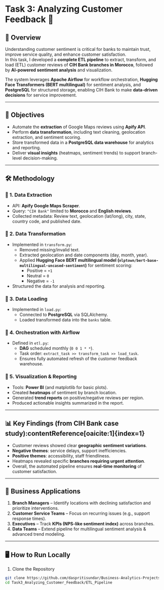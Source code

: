 # Task 3: Analyzing Customer Feedback 📝

## 📌 Overview  
Understanding customer sentiment is critical for banks to maintain trust, improve service quality, and enhance customer satisfaction.  
In this task, I developed a **complete ETL pipeline** to extract, transform, and load (ETL) customer reviews of **CIH Bank branches in Morocco**, followed by **AI-powered sentiment analysis** and visualization.  

The system leverages **Apache Airflow** for workflow orchestration, **Hugging Face Transformers (BERT multilingual)** for sentiment analysis, and **PostgreSQL** for structured storage, enabling CIH Bank to make **data-driven decisions** for service improvement.  

---

## 🎯 Objectives  
- Automate the **extraction** of Google Maps reviews using **Apify API**.  
- Perform **data transformation**, including text cleaning, geolocation extraction, and sentiment scoring.  
- Store transformed data in a **PostgreSQL data warehouse** for analytics and reporting.  
- Deliver **visual insights** (heatmaps, sentiment trends) to support branch-level decision-making.  

---

## 🛠️ Methodology  

### 🔹 1. Data Extraction  
- API: **Apify Google Maps Scraper**.  
- Query: `"CIH Bank"` limited to **Morocco** and **English reviews**.  
- Collected metadata: Review text, geolocation (lat/long), city, state, country code, and published date.  

### 🔹 2. Data Transformation  
- Implemented in `transform.py`:  
  - Removed missing/invalid text.  
  - Extracted geolocation and date components (day, month, year).  
  - Applied **Hugging Face BERT multilingual model (`nlptown/bert-base-multilingual-uncased-sentiment`)** for sentiment scoring:  
    - Positive = `+1`  
    - Neutral = `0`  
    - Negative = `-1`  
- Structured the data for analysis and reporting.  

### 🔹 3. Data Loading  
- Implemented in `load.py`:  
  - Connected to **PostgreSQL** via SQLAlchemy.  
  - Loaded transformed data into the `banks` table.  

### 🔹 4. Orchestration with Airflow  
- Defined in `etl.py`:  
  - **DAG** scheduled monthly (`0 0 1 * *`).  
  - Task order: `extract_task >> transform_task >> load_task`.  
  - Ensures fully automated refresh of the customer feedback warehouse.  

### 🔹 5. Visualization & Reporting  
- Tools: **Power BI** (and matplotlib for basic plots).  
- Created **heatmaps** of sentiment by branch location.  
- Generated **trend reports** on positive/negative reviews per region.  
- Produced actionable insights summarized in the report.  

---

## 📊 Key Findings (from CIH Bank case study):contentReference[oaicite:1]{index=1}  
- Customer reviews showed clear **geographic sentiment variations**.  
- **Negative themes**: service delays, support inefficiencies.  
- **Positive themes**: accessibility, staff friendliness.  
- Heatmaps revealed specific **branches requiring urgent attention**.  
- Overall, the automated pipeline ensures **real-time monitoring** of customer satisfaction.  

---

## 🚀 Business Applications  
1. **Branch Managers** – Identify locations with declining satisfaction and prioritize interventions.  
2. **Customer Service Teams** – Focus on recurring issues (e.g., support response times).  
3. **Executives** – Track **KPIs (NPS-like sentiment index)** across branches.  
4. **Data Teams** – Extend pipeline for multilingual sentiment analysis & advanced trend modeling.  

---

## 🖥️ How to Run Locally  
1. Clone the Repository
```bash
git clone https://github.com/daspritisundar/Business-Analytics-Projects.git
cd Task3_Analyzing_Customer_Feedback/ETL_Pipeline

